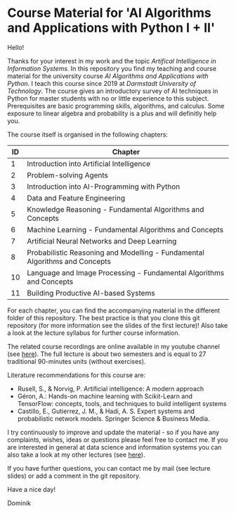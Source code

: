 
# Course Material for 'AI Algorithms and Applications with Python I + II'
Hello! 

Thanks for your interest in my work and the topic *Artifical Intelligence in Information Systems*. In this repository you find my teaching and course material for the university course *AI Algorithms and Applications with Python*. I teach this course since 2019 at *Darmstadt University of Technology*. The course gives an introductory survey of AI techniques in Python for master students with no or little experience to this subject. Prerequisites are basic programming skills, algorithms, and calculus. Some exposure to linear algebra and probability is a plus and will definitly help you.

The course itself is organised in the following chapters: 

ID | Chapter
---- | -------------
1 | Introduction into Artificial Intelligence
2 | Problem-solving Agents
3 | Introduction into AI-Programming with Python
4 | Data and Feature Engineering
5 | Knowledge Reasoning - Fundamental Algorithms and Concepts
6 | Machine Learning - Fundamental Algorithms and Concepts 
7 | Artificial Neural Networks and Deep Learning
8 | Probabilistic Reasoning and Modelling - Fundamental Algorithms and Concepts
10 | Language and Image Processing - Fundamental Algorithms and Concepts
11 | Building Productive AI-based Systems

For each chapter, you can find the accompanying material in the different folder of this repository. The best practice is that you clone this git repository (for more information see the slides of the first lecture)! Also take a look at the lecture syllabus for further course information.

The related course recordings are online available in my youtube channel (see <a href="www.youtube.com/c/DominikJung42" target="_blank">here</a>). The full lecture is about two semesters and is equal to 27 traditional 90-minutes units (without exercises).

Literature recommendations for this course are: 
* Rusell, S., & Norvig, P. Artificial intelligence: A modern approach
* Géron, A.: Hands-on machine learning with Scikit-Learn and TensorFlow: concepts, tools, and techniques to build intelligent systems
* Castillo, E., Gutierrez, J. M., & Hadi, A. S. Expert systems and probabilistic network models. Springer Science & Business Media.

I try continuously to improve and update the material - so if you have any complaints, wishes, ideas or questions please feel free to contact me. If you are interested in general at data science and information systems you can also take a look at my other lectures (see <a href="https://github.com/dominikjung42?tab=repositories" target="_blank">here</a>).

If you have further questions, you can contact me by mail (see lecture slides) or add a comment in the git repository. 

Have a nice day!

Dominik
